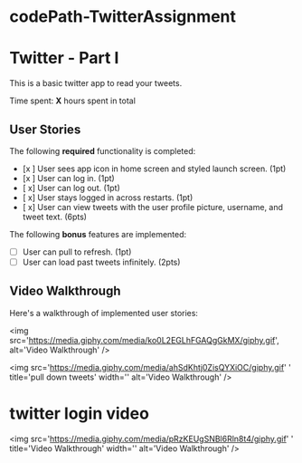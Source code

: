 # codePath-TwitterAssignment

# Twitter - Part I

This is a basic twitter app to read your tweets.

Time spent: **X** hours spent in total

## User Stories

The following **required** functionality is completed:

- [x ] User sees app icon in home screen and styled launch screen. (1pt)
- [x ] User can log in. (1pt)
- [ x] User can log out. (1pt)
- [ x] User stays logged in across restarts. (1pt)
- [ x] User can view tweets with the user profile picture, username, and tweet text. (6pts)

The following **bonus** features are implemented:

- [ ] User can pull to refresh. (1pt)
- [ ] User can load past tweets infinitely. (2pts)

## Video Walkthrough

Here's a walkthrough of implemented user stories:

<img src='https://media.giphy.com/media/ko0L2EGLhFGAQgGkMX/giphy.gif', alt='Video Walkthrough' />

<img src='https://media.giphy.com/media/ahSdKhtj0ZisQYXiOC/giphy.gif'
' title='pull down tweets' width='' alt='Video Walkthrough' />
# twitter login video
<img src='https://media.giphy.com/media/pRzKEUgSNBl6Rln8t4/giphy.gif'
' title='Video Walkthrough' width='' alt='Video Walkthrough' /> <br>
